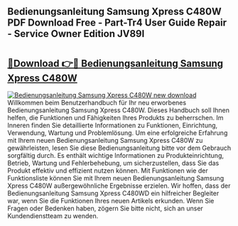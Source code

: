 ## Bedienungsanleitung Samsung Xpress C480W PDF Download Free - Part-Tr4 User Guide Repair - Service Owner Edition JV89I

# <h2><a href="http://df59om.blite.top/?on=Bedienungsanleitung+Samsung+Xpress+C480W">🔗Download 👉🔴 Bedienungsanleitung Samsung Xpress C480W</a></h2>

[![Bedienungsanleitung Samsung Xpress C480W new download](https://i.imgur.com/lujVjoI.png)](http://df59om.blite.top/?on=Bedienungsanleitung+Samsung+Xpress+C480W)
Willkommen beim Benutzerhandbuch für Ihr neu erworbenes Bedienungsanleitung Samsung Xpress C480W. Dieses Handbuch soll Ihnen helfen, die Funktionen und Fähigkeiten Ihres Produkts zu beherrschen. Im Inneren finden Sie detaillierte Informationen zu Funktionen, Einrichtung, Verwendung, Wartung und Problemlösung. Um eine erfolgreiche Erfahrung mit Ihrem neuen Bedienungsanleitung Samsung Xpress C480W zu gewährleisten, lesen Sie diese Bedienungsanleitung bitte vor dem Gebrauch sorgfältig durch. Es enthält wichtige Informationen zu Produkteinrichtung, Betrieb, Wartung und Fehlerbehebung, um sicherzustellen, dass Sie das Produkt effektiv und effizient nutzen können. Mit Funktionen wie der Funktionsliste können Sie mit Ihrem neuen Bedienungsanleitung Samsung Xpress C480W außergewöhnliche Ergebnisse erzielen. Wir hoffen, dass der Bedienungsanleitung Samsung Xpress C480WD ein hilfreicher Begleiter war, wenn Sie die Funktionen Ihres neuen Artikels erkunden. Wenn Sie Fragen oder Bedenken haben, zögern Sie bitte nicht, sich an unser Kundendienstteam zu wenden.
